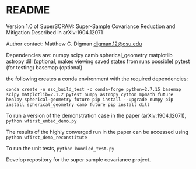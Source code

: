 # README #
Version 1.0 of SuperSCRAM: Super-Sample Covariance Reduction and Mitigation
Described in arXiv:1904.12071

Author contact: Matthew C. Digman digman.12@osu.edu 

Dependencies are:
numpy
scipy
camb
spherical\_geometry
matplotlib
astropy
dill (optional, makes viewing saved states from runs possible)
pytest (for testing)
basemap (optional)

the following creates a conda environment with the required dependencies:

`conda create -n ssc_build_test -c conda-forge python=2.7.15 basemap scipy matplotlib=2.1.2 pytest numpy astropy cython mpmath future healpy spherical-geometry future
pip install --upgrade numpy
pip install spherical_geometry camb future
pip install dill`


To run a version of the demonstration case in the paper (arXiv:1904.12071),
`python wfirst_embed_demo.py`

The results of the highly converged run in the paper can be accessed using 
`python wfirst_demo_reconstitute`

To run the unit tests,
`python bundled_test.py`


Develop repository for the super sample covariance project. 
